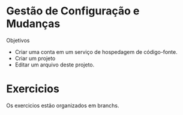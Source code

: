 # Gestão de Configuração e Mudanças

Objetivos
* Criar uma conta em um serviço de hospedagem de código-fonte.
* Criar um projeto
* Editar um arquivo deste projeto.

# Exercicios
Os exercicios estão organizados em branchs.
